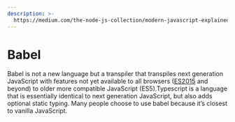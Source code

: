 ```yaml
---
description: >-
  https://medium.com/the-node-js-collection/modern-javascript-explained-for-dinosaurs-f695e9747b70
---
```


# Babel

Babel is not a new language but a transpiler that transpiles next generation JavaScript with features not yet available to all browsers \([ES2015](https://babeljs.io/learn-es2015/) and beyond\) to older more compatible JavaScript \(ES5\).Typescript is a language that is essentially identical to next generation JavaScript, but also adds optional static typing. Many people choose to use babel because it’s closest to vanilla JavaScript.

